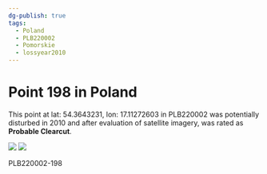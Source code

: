 ```yaml
---
dg-publish: true
tags:
  - Poland
  - PLB220002
  - Pomorskie
  - lossyear2010
---
```


# Point 198 in Poland

This point at lat: 54.3643231, lon: 17.11272603 in PLB220002 was potentially disturbed in 2010 and after evaluation of satellite imagery, was rated as **Probable Clearcut**.

<div class='juxtapose' data-showcredits='false'>
<img src='https://baserow-backend-production20240528124524339000000001.s3.amazonaws.com/user_files/Lune5CquRvJJdbhROaXHNW5duQxKFK8w_220afe32f5c197e7f3a8df6366a7a5514c07787e6cf5c3173d8568dc9b4d9600.png' data-label='May 2008' />
<img src='https://baserow-backend-production20240528124524339000000001.s3.amazonaws.com/user_files/p52AtLAPoDN5t2a1ORcZy8Okv9y08Mni_b46a98bb650b16bcac2e457f4a7a0b3d4334b3be0edef872bb759da74a5c4c9e.png' data-label='March 2012' />
</div>

PLB220002-198